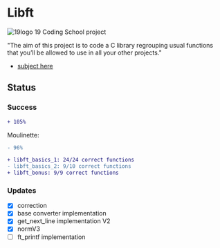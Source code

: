 # Libft

![19logo](https://github.com/Marcaday/19_Subjects/blob/master/19logo.png)
19 Coding School project

"The aim of this project is to code a C library regrouping usual functions that
you’ll be allowed to use in all your other projects."

 - [subject here](https://github.com/Marcaday/19_Subjects/blob/master/libft.subject_FR.pdf)
## Status

### Success
```diff
+ 105%
```

Moulinette: 
```diff
- 96%
```
```diff
+ libft_basics_1: 24/24 correct functions
- libft_basics_2: 9/10 correct functions
+ libft_bonus: 9/9 correct functions
```

### Updates

- [x] correction
- [x] base converter implementation
- [x] get_next_line implementation V2
- [x] normV3 
- [ ] ft_printf implementation
